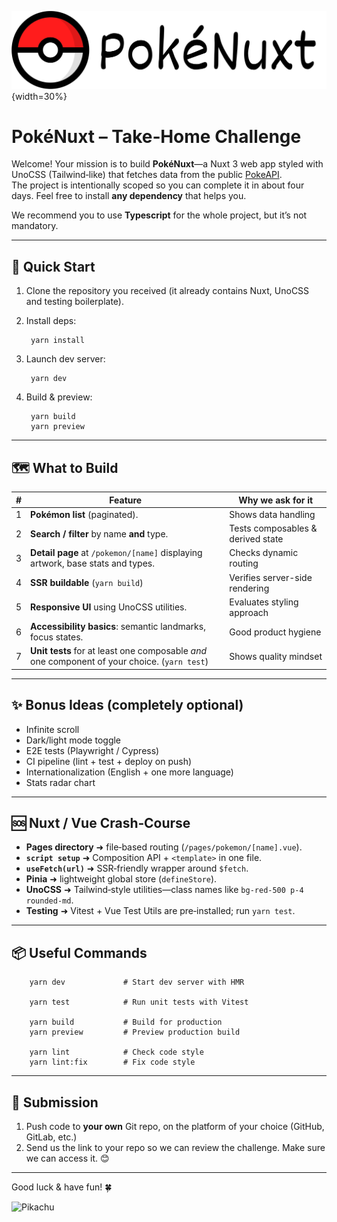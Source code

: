 ![logo.png](public/logo.png){width=30%}

# PokéNuxt – Take‑Home Challenge

Welcome! Your mission is to build **PokéNuxt**—a Nuxt 3 web app styled with UnoCSS (Tailwind‑like) that fetches data from the public [PokeAPI](https://pokeapi.co).  
The project is intentionally scoped so you can complete it in about four days. Feel free to install **any dependency** that helps you.

We recommend you to use **Typescript** for the whole project, but it’s not mandatory.

---

## 🚀 Quick Start

1. Clone the repository you received (it already contains Nuxt, UnoCSS and testing boilerplate).
2. Install deps:

        yarn install

3. Launch dev server:

        yarn dev

4. Build & preview:

        yarn build
        yarn preview

---

## 🗺️ What to Build

| # | Feature                                                                                      | Why we ask for it                 |
|---|----------------------------------------------------------------------------------------------|-----------------------------------|
| 1 | **Pokémon list** (paginated).                                                                | Shows data handling               |
| 2 | **Search / filter** by name **and** type.                                                    | Tests composables & derived state |
| 3 | **Detail page** at `/pokemon/[name]` displaying artwork, base stats and types.               | Checks dynamic routing            |
| 4 | **SSR buildable** (`yarn build`)                                                             | Verifies server-side rendering    |
| 5 | **Responsive UI** using UnoCSS utilities.                                                    | Evaluates styling approach        |
| 6 | **Accessibility basics**: semantic landmarks, focus states.                                  | Good product hygiene              |
| 7 | **Unit tests** for at least one composable *and* one component of your choice. (`yarn test`) | Shows quality mindset             |

---

## ✨ Bonus Ideas (completely optional)

* Infinite scroll
* Dark/light mode toggle
* E2E tests (Playwright / Cypress)
* CI pipeline (lint + test + deploy on push)
* Internationalization (English + one more language)
* Stats radar chart

---

## 🆘 Nuxt / Vue Crash‑Course

* **Pages directory** ➜ file‑based routing (`/pages/pokemon/[name].vue`).
* **`script setup`** ➜ Composition API + `<template>` in one file.
* **`useFetch(url)`** ➜ SSR‑friendly wrapper around `$fetch`.
* **Pinia** ➜ lightweight global store (`defineStore`).
* **UnoCSS** ➜ Tailwind‑style utilities—class names like `bg-red-500 p-4 rounded-md`.
* **Testing** ➜ Vitest + Vue Test Utils are pre‑installed; run `yarn test`.

---

## 📦 Useful Commands

        yarn dev             # Start dev server with HMR

        yarn test            # Run unit tests with Vitest

        yarn build           # Build for production
        yarn preview         # Preview production build

        yarn lint            # Check code style
        yarn lint:fix        # Fix code style

---

## 📨 Submission

1. Push code to **your own** Git repo, on the platform of your choice (GitHub, GitLab, etc.)
2. Send us the link to your repo so we can review the challenge. Make sure we can access it. 😊

---

Good luck & have fun! 🍀

![Pikachu](https://raw.githubusercontent.com/PokeAPI/sprites/master/sprites/pokemon/25.png)
